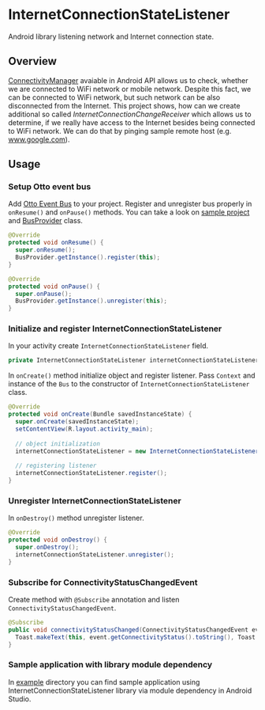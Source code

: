 InternetConnectionStateListener
===============================

Android library listening network and Internet connection state.

## Overview
[ConnectivityManager](http://developer.android.com/reference/android/net/ConnectivityManager.html) avaiable in Android API allows us to check, whether we are connected to WiFi network or mobile network. Despite this fact, we can be connected to WiFi network, but such network can be also disconnected from the Internet. This project shows, how can we create additional so called _InternetConnectionChangeReceiver_ which allows us to determine, if we really have access to the Internet besides being connected to WiFi network. We can do that by pinging sample remote host (e.g. www.google.com).

## Usage

### Setup Otto event bus

Add [Otto Event Bus](http://square.github.io/otto/) to your project. Register and unregister bus properly in `onResume()` and `onPause()` methods. You can take a look on [sample project](https://github.com/pwittchen/InternetConnectionStateListener/tree/master/example) and [BusProvider](https://github.com/pwittchen/InternetConnectionStateListener/blob/master/example/src/main/java/pwittchen/com/icsl/eventbus/BusProvider.java) class.

```java
@Override
protected void onResume() {
  super.onResume();
  BusProvider.getInstance().register(this);
}

@Override
protected void onPause() {
  super.onPause();
  BusProvider.getInstance().unregister(this);
}
```

### Initialize and register InternetConnectionStateListener

In your activity create `InternetConnectionStateListener` field.

```java
private InternetConnectionStateListener internetConnectionStateListener;
```

In `onCreate()` method initialize object and register listener.
Pass `Context` and instance of the `Bus` to the constructor of `InternetConnectionStateListener` class.

```java
@Override
protected void onCreate(Bundle savedInstanceState) {
  super.onCreate(savedInstanceState);
  setContentView(R.layout.activity_main);
  
  // object initialization
  internetConnectionStateListener = new InternetConnectionStateListener(this, BusProvider.getInstance());
  
  // registering listener
  internetConnectionStateListener.register();
}
```

### Unregister InternetConnectionStateListener

In `onDestroy()` method unregister listener.

```java
@Override
protected void onDestroy() {
  super.onDestroy();
  internetConnectionStateListener.unregister();
}
```

### Subscribe for ConnectivityStatusChangedEvent

Create method with `@Subscribe` annotation and listen `ConnectivityStatusChangedEvent`.

```java
@Subscribe
public void connectivityStatusChanged(ConnectivityStatusChangedEvent event) {
  Toast.makeText(this, event.getConnectivityStatus().toString(), Toast.LENGTH_SHORT).show();
}
```

### Sample application with library module dependency
In [example](https://github.com/pwittchen/InternetConnectionStateListener/tree/master/example) directory you can find sample application using InternetConnectionStateListener library via module dependency in Android Studio.
